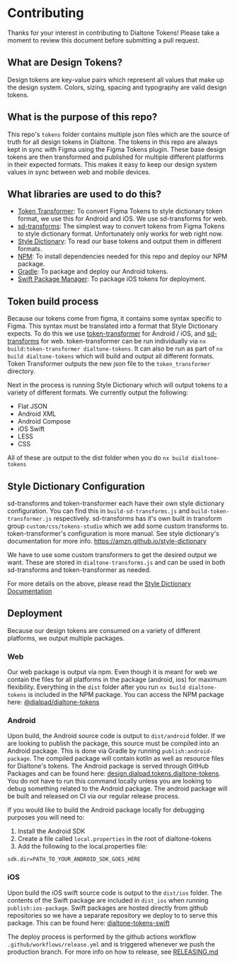# Contributing

Thanks for your interest in contributing to Dialtone Tokens! Please take a moment to review this document before submitting a pull request.

## What are Design Tokens?

Design tokens are key-value pairs which represent all values that make up the design system. Colors, sizing, spacing and typography are valid design tokens.

## What is the purpose of this repo?

This repo's `tokens` folder contains multiple json files which are the source of truth for all design tokens in Dialtone. The tokens in this repo are always kept in sync with Figma using the Figma Tokens plugin. These base design tokens are then transformed and published for multiple different platforms in their expected formats. This makes it easy to keep our design system values in sync between web and mobile devices.

## What libraries are used to do this?

- [Token Transformer](https://www.npmjs.com/package/token-transformer): To convert Figma Tokens to style dictionary token format, we use this for Android and iOS. We use sd-transforms for web.
- [sd-transforms](https://github.com/tokens-studio/sd-transforms): The simplest way to convert tokens from Figma Tokens to style dictionary format. Unfortunately only works for web right now.
- [Style Dictionary](https://amzn.github.io/style-dictionary/#/README): To read our base tokens and output them in different formats.
- [NPM](https://www.npmjs.com/): To install dependencies needed for this repo and deploy our NPM package.
- [Gradle](https://gradle.org/): To package and deploy our Android tokens.
- [Swift Package Manager](https://www.swift.org/package-manager): To package iOS tokens for deployment.

## Token build process

Because our tokens come from figma, it contains some syntax specific to Figma. This syntax must be translated into a format that Style Dictionary expects. To do this we use [token-transformer](https://www.npmjs.com/package/token-transformer) for Android / iOS, and [sd-transforms](https://github.com/tokens-studio/sd-transforms) for web. token-transformer can be run individually via `nx build:token-transformer dialtone-tokens`. It can also be run as part of `nx build dialtone-tokens` which will build and output all different formats. Token Transformer outputs the new json file to the `token_transformer` directory.

Next in the process is running Style Dictionary which will output tokens to a variety of different formats. We currently output the following:

- Flat JSON
- Android XML
- Android Compose
- iOS Swift
- LESS
- CSS

All of these are output to the dist folder when you do `nx build dialtone-tokens`

## Style Dictionary Configuration

sd-transforms and token-transformer each have their own style dictionary configuration. You can find this in `build-sd-transforms.js` and `build-token-transformer.js` respectively. sd-transforms has it's own built in transform group `custom/css/tokens-studio` which we add some custom transforms to. token-transformer's configuration is more manual. See style dictionary's documentation for more info. <https://amzn.github.io/style-dictionary>

We have to use some custom transformers to get the desired output we want. These are stored in `dialtone-transforms.js` and can be used in both sd-transforms and token-transformer as needed.

For more details on the above, please read the [Style Dictionary Documentation](https://amzn.github.io/style-dictionary/#/architecture)

## Deployment

Because our design tokens are consumed on a variety of different platforms, we output multiple packages.

### Web

Our web package is output via npm. Even though it is meant for web we contain the files for all platforms in the package (android, ios) for maximum flexibility. Everything in the `dist` folder after you run `nx build dialtone-tokens` is included in the NPM package. You can access the NPM package here: [@dialpad/dialtone-tokens](https://www.npmjs.com/package/@dialpad/dialtone-tokens)

### Android

Upon build, the Android source code is output to `dist/android` folder. If we are looking to publish the package, this source must be compiled into an Android package. This is done via Gradle by running `publish:android-package`. The compiled package will contain kotlin as well as resource files for Dialtone's tokens. The Android package is served through GitHub Packages and can be found here: [design.dialpad.tokens.dialtone-tokens](https://github.com/dialpad/dialtone-tokens/packages/1646082). You do not have to run this command locally unless you are looking to debug something related to the Android package. The android package will be built and released on CI via our regular release process.

If you would like to build the Android package locally for debugging purposes you will need to:

1. Install the Android SDK
2. Create a file called `local.properties` in the root of dialtone-tokens
3. Add the following to the local.properties file:

```properties
sdk.dir=PATH_TO_YOUR_ANDROID_SDK_GOES_HERE
```

### iOS

Upon build the iOS swift source code is output to the `dist/ios` folder. The contents of the Swift package are included in `dist_ios` when running `publish:ios-package`. Swift packages are hosted directly from github repositories so we have a separate repository we deploy to to serve this package. This can be found here: [dialtone-tokens-swift](https://github.com/dialpad/dialtone-tokens-swift)

The deploy process is performed by the github actions workflow `.github/workflows/release.yml` and is triggered whenever we push the production branch. For more info on how to release, see [RELEASING.md](RELEASING.md)
